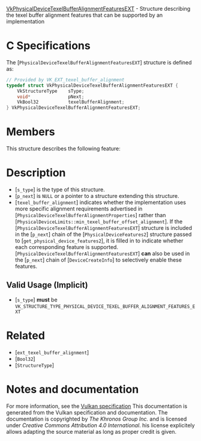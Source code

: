 [VkPhysicalDeviceTexelBufferAlignmentFeaturesEXT](https://www.khronos.org/registry/vulkan/specs/1.3-extensions/man/html/VkPhysicalDeviceTexelBufferAlignmentFeaturesEXT.html) - Structure describing the texel buffer alignment features that can be supported by an implementation

# C Specifications
The [`PhysicalDeviceTexelBufferAlignmentFeaturesEXT`] structure is
defined as:
```c
// Provided by VK_EXT_texel_buffer_alignment
typedef struct VkPhysicalDeviceTexelBufferAlignmentFeaturesEXT {
    VkStructureType    sType;
    void*              pNext;
    VkBool32           texelBufferAlignment;
} VkPhysicalDeviceTexelBufferAlignmentFeaturesEXT;
```

# Members
This structure describes the following feature:

# Description
- [`s_type`] is the type of this structure.
- [`p_next`] is `NULL` or a pointer to a structure extending this structure.
- [`texel_buffer_alignment`] indicates whether the implementation uses more specific alignment requirements advertised in [`PhysicalDeviceTexelBufferAlignmentProperties`] rather than [`PhysicalDeviceLimits::min_texel_buffer_offset_alignment`].
If the [`PhysicalDeviceTexelBufferAlignmentFeaturesEXT`] structure is included in the [`p_next`] chain of the
[`PhysicalDeviceFeatures2`] structure passed to
[`get_physical_device_features2`], it is filled in to indicate whether each
corresponding feature is supported.
[`PhysicalDeviceTexelBufferAlignmentFeaturesEXT`] **can**  also be used in the [`p_next`] chain of
[`DeviceCreateInfo`] to selectively enable these features.
## Valid Usage (Implicit)
-  [`s_type`] **must**  be `VK_STRUCTURE_TYPE_PHYSICAL_DEVICE_TEXEL_BUFFER_ALIGNMENT_FEATURES_EXT`

# Related
- [`ext_texel_buffer_alignment`]
- [`Bool32`]
- [`StructureType`]

# Notes and documentation
For more information, see the [Vulkan specification](https://www.khronos.org/registry/vulkan/specs/1.3-extensions/html/vkspec.html)
This documentation is generated from the Vulkan specification and documentation.
The documentation is copyrighted by *The Khronos Group Inc.* and is licensed under *Creative Commons Attribution 4.0 International*.
his license explicitely allows adapting the source material as long as proper credit is given.
        